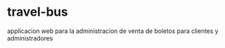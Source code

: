 # travel-bus
applicacion web para la administracion de venta de boletos para clientes y administradores
